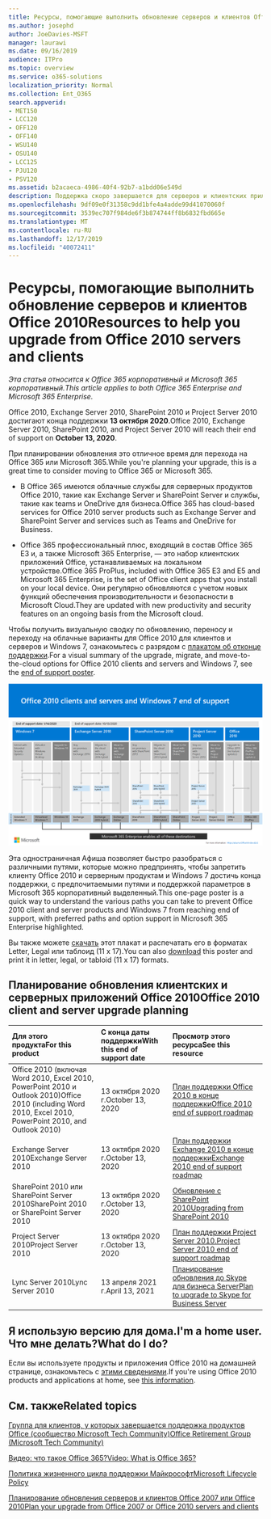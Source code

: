 ```yaml
---
title: Ресурсы, помогающие выполнить обновление серверов и клиентов Office 2010
ms.author: josephd
author: JoeDavies-MSFT
manager: laurawi
ms.date: 09/16/2019
audience: ITPro
ms.topic: overview
ms.service: o365-solutions
localization_priority: Normal
ms.collection: Ent_O365
search.appverid:
- MET150
- LCC120
- OFF120
- OFF140
- WSU140
- OSU140
- LCC125
- PJU120
- PSV120
ms.assetid: b2acaeca-4986-40f4-92b7-a1bdd06e549d
description: Поддержка скоро завершается для серверов и клиентских приложений Office 2010, а настраиваемые соглашения о поддержке недоступны. Используйте эту статью, чтобы начать планирование обновления сейчас.
ms.openlocfilehash: 9df09e0f31358c9dd1bfe4a4adde99d41070060f
ms.sourcegitcommit: 3539ec707f984de6f3b874744ff8b6832fbd665e
ms.translationtype: MT
ms.contentlocale: ru-RU
ms.lasthandoff: 12/17/2019
ms.locfileid: "40072411"
---
```

# <a name="resources-to-help-you-upgrade-from-office-2010-servers-and-clients"></a><span data-ttu-id="76883-104">Ресурсы, помогающие выполнить обновление серверов и клиентов Office 2010</span><span class="sxs-lookup"><span data-stu-id="76883-104">Resources to help you upgrade from Office 2010 servers and clients</span></span>

<span data-ttu-id="76883-105">*Эта статья относится к Office 365 корпоративный и Microsoft 365 корпоративный.*</span><span class="sxs-lookup"><span data-stu-id="76883-105">*This article applies to both Office 365 Enterprise and Microsoft 365 Enterprise.*</span></span>

<span data-ttu-id="76883-106">Office 2010, Exchange Server 2010, SharePoint 2010 и Project Server 2010 достигают конца поддержки **13 октября 2020**.</span><span class="sxs-lookup"><span data-stu-id="76883-106">Office 2010, Exchange Server 2010, SharePoint 2010, and Project Server 2010 will reach their end of support on **October 13, 2020**.</span></span> 

<span data-ttu-id="76883-107">При планировании обновления это отличное время для перехода на Office 365 или Microsoft 365.</span><span class="sxs-lookup"><span data-stu-id="76883-107">While you're planning your upgrade, this is a great time to consider moving to Office 365 or Microsoft 365.</span></span> 

- <span data-ttu-id="76883-108">В Office 365 имеются облачные службы для серверных продуктов Office 2010, такие как Exchange Server и SharePoint Server и службы, такие как teams и OneDrive для бизнеса.</span><span class="sxs-lookup"><span data-stu-id="76883-108">Office 365 has cloud-based services for Office 2010 server products such as Exchange Server and SharePoint Server and services such as Teams and OneDrive for Business.</span></span> 

- <span data-ttu-id="76883-109">Office 365 профессиональный плюс, входящий в состав Office 365 E3 и, а также Microsoft 365 Enterprise, — это набор клиентских приложений Office, устанавливаемых на локальном устройстве.</span><span class="sxs-lookup"><span data-stu-id="76883-109">Office 365 ProPlus, included with Office 365 E3 and E5 and Microsoft 365 Enterprise, is the set of Office client apps that you install on your local device.</span></span> <span data-ttu-id="76883-110">Они регулярно обновляются с учетом новых функций обеспечения производительности и безопасности в Microsoft Cloud.</span><span class="sxs-lookup"><span data-stu-id="76883-110">They are updated with new productivity and security features on an ongoing basis from the Microsoft cloud.</span></span>

<span data-ttu-id="76883-111">Чтобы получить визуальную сводку по обновлению, переносу и переходу на облачные варианты для Office 2010 для клиентов и серверов и Windows 7, ознакомьтесь с разрядом с [плакатом об отконце поддержки](./media/upgrade-from-office-2010-servers-and-products/Office2010Windows7EndOfSupport.pdf).</span><span class="sxs-lookup"><span data-stu-id="76883-111">For a visual summary of the upgrade, migrate, and move-to-the-cloud options for Office 2010 clients and servers and Windows 7, see the [end of support poster](./media/upgrade-from-office-2010-servers-and-products/Office2010Windows7EndOfSupport.pdf).</span></span>

![Плакат о клиентах и серверах Office 2010 и о конце поддержки Windows 7](./media/upgrade-from-office-2010-servers-and-products/office2010-windows7-end-of-support.png)

<span data-ttu-id="76883-113">Эта одностраничная Афиша позволяет быстро разобраться с различными путями, которые можно предпринять, чтобы запретить клиенту Office 2010 и серверным продуктам и Windows 7 достичь конца поддержки, с предпочитаемыми путями и поддержкой параметров в Microsoft 365 корпоративный выделенный.</span><span class="sxs-lookup"><span data-stu-id="76883-113">This one-page poster is a quick way to understand the various paths you can take to prevent Office 2010 client and server products and Windows 7 from reaching end of support, with preferred paths and option support in Microsoft 365 Enterprise highlighted.</span></span>

<span data-ttu-id="76883-114">Вы также можете [скачать](https://github.com/MicrosoftDocs/microsoft-365-docs/raw/public/microsoft-365/enterprise/media/migration-microsoft-365-enterprise-workload/Office2010Windows7EndOfSupport.pdf) этот плакат и распечатать его в форматах Letter, Legal или таблоид (11 x 17).</span><span class="sxs-lookup"><span data-stu-id="76883-114">You can also [download](https://github.com/MicrosoftDocs/microsoft-365-docs/raw/public/microsoft-365/enterprise/media/migration-microsoft-365-enterprise-workload/Office2010Windows7EndOfSupport.pdf) this poster and print it in letter, legal, or tabloid (11 x 17) formats.</span></span>
      
## <a name="office-2010-client-and-server-upgrade-planning"></a><span data-ttu-id="76883-115">Планирование обновления клиентских и серверных приложений Office 2010</span><span class="sxs-lookup"><span data-stu-id="76883-115">Office 2010 client and server upgrade planning</span></span>
  
|<span data-ttu-id="76883-116">**Для этого продукта**</span><span class="sxs-lookup"><span data-stu-id="76883-116">**For this product**</span></span>|<span data-ttu-id="76883-117">**С конца даты поддержки**</span><span class="sxs-lookup"><span data-stu-id="76883-117">**With this end of support date**</span></span>|<span data-ttu-id="76883-118">**Просмотр этого ресурса**</span><span class="sxs-lookup"><span data-stu-id="76883-118">**See this resource**</span></span>|
|:-----|:-----|:-----|
|<span data-ttu-id="76883-119">Office 2010 (включая Word 2010, Excel 2010, PowerPoint 2010 и Outlook 2010)</span><span class="sxs-lookup"><span data-stu-id="76883-119">Office 2010 (including Word 2010, Excel 2010, PowerPoint 2010, and Outlook 2010)</span></span>  <br/> | <span data-ttu-id="76883-120">13 октября 2020 г.</span><span class="sxs-lookup"><span data-stu-id="76883-120">October 13, 2020</span></span> |[<span data-ttu-id="76883-121">План поддержки Office 2010 в конце поддержки</span><span class="sxs-lookup"><span data-stu-id="76883-121">Office 2010 end of support roadmap</span></span>](https://docs.microsoft.com/DeployOffice/office-2010-end-support-roadmap) <br/> |
|<span data-ttu-id="76883-122">Exchange Server 2010</span><span class="sxs-lookup"><span data-stu-id="76883-122">Exchange Server 2010</span></span>  <br/> | <span data-ttu-id="76883-123">13 октября 2020 г.</span><span class="sxs-lookup"><span data-stu-id="76883-123">October 13, 2020</span></span>  |[<span data-ttu-id="76883-124">План поддержки Exchange 2010 в конце поддержки</span><span class="sxs-lookup"><span data-stu-id="76883-124">Exchange 2010 end of support roadmap</span></span>](exchange-2010-end-of-support.md) <br/> |
|<span data-ttu-id="76883-125">SharePoint 2010 или SharePoint Server 2010</span><span class="sxs-lookup"><span data-stu-id="76883-125">SharePoint 2010 or SharePoint Server 2010</span></span>  <br/> | <span data-ttu-id="76883-126">13 октября 2020 г.</span><span class="sxs-lookup"><span data-stu-id="76883-126">October 13, 2020</span></span> |[<span data-ttu-id="76883-127">Обновление с SharePoint 2010</span><span class="sxs-lookup"><span data-stu-id="76883-127">Upgrading from SharePoint 2010</span></span>](upgrade-from-sharepoint-2010.md) <br/> |
|<span data-ttu-id="76883-128">Project Server 2010</span><span class="sxs-lookup"><span data-stu-id="76883-128">Project Server 2010</span></span> <br/> | <span data-ttu-id="76883-129">13 октября 2020 г.</span><span class="sxs-lookup"><span data-stu-id="76883-129">October 13, 2020</span></span> | [<span data-ttu-id="76883-130">План поддержки Project Server 2010.</span><span class="sxs-lookup"><span data-stu-id="76883-130">Project Server 2010 end of support roadmap</span></span>](project-server-2010-end-of-support.md) <br/> |
|<span data-ttu-id="76883-131">Lync Server 2010</span><span class="sxs-lookup"><span data-stu-id="76883-131">Lync Server 2010</span></span> <br/> | <span data-ttu-id="76883-132">13 апреля 2021 г.</span><span class="sxs-lookup"><span data-stu-id="76883-132">April 13, 2021</span></span> | [<span data-ttu-id="76883-133">Планирование обновления до Skype для бизнеса Server</span><span class="sxs-lookup"><span data-stu-id="76883-133">Plan to upgrade to Skype for Business Server</span></span>](https://docs.microsoft.com/skypeforbusiness/plan-your-deployment/upgrade) <br/> |
    
## <a name="im-a-home-user-what-do-i-do"></a><span data-ttu-id="76883-134">Я использую версию для дома.</span><span class="sxs-lookup"><span data-stu-id="76883-134">I'm a home user.</span></span> <span data-ttu-id="76883-135">Что мне делать?</span><span class="sxs-lookup"><span data-stu-id="76883-135">What do I do?</span></span>

<span data-ttu-id="76883-136">Если вы используете продукты и приложения Office 2010 на домашней странице, ознакомьтесь с [этими сведениями](plan-upgrade-previous-versions-office.md#im-a-home-user-what-do-i-do).</span><span class="sxs-lookup"><span data-stu-id="76883-136">If you're using Office 2010 products and applications at home, see [this information](plan-upgrade-previous-versions-office.md#im-a-home-user-what-do-i-do).</span></span>

## <a name="related-topics"></a><span data-ttu-id="76883-137">См. также</span><span class="sxs-lookup"><span data-stu-id="76883-137">Related topics</span></span>

[<span data-ttu-id="76883-138">Группа для клиентов, у которых завершается поддержка продуктов Office (сообщество Microsoft Tech Community)</span><span class="sxs-lookup"><span data-stu-id="76883-138">Office Retirement Group (Microsoft Tech Community)</span></span>](https://go.microsoft.com/fwlink/?linkid=842065)
  
[<span data-ttu-id="76883-139">Видео: что такое Office 365?</span><span class="sxs-lookup"><span data-stu-id="76883-139">Video: What is Office 365?</span></span>](https://support.office.com/article/847caf12-2589-452c-8aca-1c009797678b.aspx)
  
[<span data-ttu-id="76883-140">Политика жизненного цикла поддержки Майкрософт</span><span class="sxs-lookup"><span data-stu-id="76883-140">Microsoft Lifecycle Policy</span></span>](https://go.microsoft.com/fwlink/?linkid=865200)

[<span data-ttu-id="76883-141">Планирование обновления серверов и клиентов Office 2007 или Office 2010</span><span class="sxs-lookup"><span data-stu-id="76883-141">Plan your upgrade from Office 2007 or Office 2010 servers and clients</span></span>](plan-upgrade-previous-versions-office.md)

